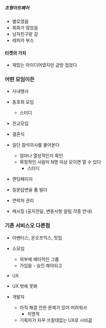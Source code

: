 
##### 조형아트페어
- 별로였음
- 회화가 많았음
- 남자친구랑 감
- 레피카 부스

#### 티켓의 가치
- 재밌는 아이디어였지만 금방 접었다

### 어떤 모임이든
- 사내행사
- 동호회 모임
	- 스터디
- 친교모임
- 결혼식


- 일단 참석의사를 물어본다
	- 얼마나 열성적인지 확인
	- 확정적인 사람이 N명 이상 모이면 열 수 있다
		- 스터디

- 랜딩페이지
- 질문답변을 폼 빌더
- 연락처 관리
- 메시징 (공지전달, 변동사항 알림 각종 안내)

### 기존 서비스오 다른점
- 이벤터스, 온오프믹스, 밋업

- 소모임
	- 외부에 배타적인 그룹
	- 가입을 - 승인 해야되고


- UX


- UX 밖에 못봐
- 개발자
	- 아직 해결 안한 문제가 있어 어려워서
		- 치명적
	- 기획자가 자꾸 쓰잘데없는 UX로 시비걺 